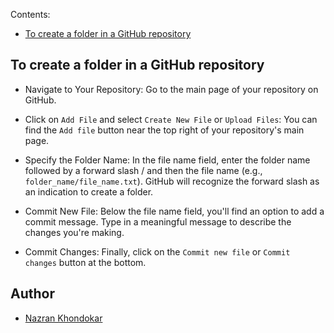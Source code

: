 Contents:
- [To create a folder in a GitHub repository](#To-create-a-folder-in-a-GitHub-repository)

## To create a folder in a GitHub repository

- Navigate to Your Repository:
  Go to the main page of your repository on GitHub.
  
- Click on `Add File` and select `Create New File` or `Upload Files`:
  You can find the `Add file` button near the top right of your repository's main page.
  
- Specify the Folder Name:
  In the file name field, enter the folder name followed by a forward slash / and then the file name (e.g., `folder_name/file_name.txt`).
  GitHub will recognize the forward slash as an indication to create a folder.
  
- Commit New File:
  Below the file name field, you'll find an option to add a commit message. Type in a meaningful message to describe the changes you're making.
  
- Commit Changes:
  Finally, click on the `Commit new file` or `Commit changes` button at the bottom.

## Author

- [Nazran Khondokar][author]

<!-- Definitions -->
[author]: https://www.linkedin.com/in/nazran91/
